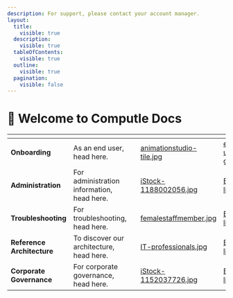 ```yaml
---
description: For support, please contact your account manager.
layout:
  title:
    visible: true
  description:
    visible: true
  tableOfContents:
    visible: true
  outline:
    visible: true
  pagination:
    visible: false
---
```


# 📖 Welcome to Computle Docs

<table data-card-size="large" data-view="cards"><thead><tr><th></th><th></th><th></th><th data-hidden data-card-cover data-type="files"></th><th data-hidden data-card-target data-type="content-ref"></th></tr></thead><tbody><tr><td><strong>Onboarding</strong></td><td>As an end user, head here.</td><td></td><td><a href=".gitbook/assets/animationstudio-tile.jpg">animationstudio-tile.jpg</a></td><td><a href="onboarding/end-user-guide/">end-user-guide</a></td></tr><tr><td><strong>Administration</strong></td><td>For administration information, head here.</td><td></td><td><a href=".gitbook/assets/iStock-1188002056.jpg">iStock-1188002056.jpg</a></td><td><a href="broken-reference">Broken link</a></td></tr><tr><td><strong>Troubleshooting</strong></td><td>For troubleshooting, head here.</td><td></td><td><a href=".gitbook/assets/femalestaffmember.jpg">femalestaffmember.jpg</a></td><td><a href="broken-reference">Broken link</a></td></tr><tr><td><strong>Reference Architecture</strong></td><td>To discover our architecture, head here.</td><td></td><td><a href=".gitbook/assets/IT-professionals.jpg">IT-professionals.jpg</a></td><td><a href="broken-reference">Broken link</a></td></tr><tr><td><strong>Corporate Governance</strong></td><td>For corporate governance, head here.</td><td></td><td><a href=".gitbook/assets/iStock-1152037726.jpg">iStock-1152037726.jpg</a></td><td><a href="broken-reference">Broken link</a></td></tr></tbody></table>





